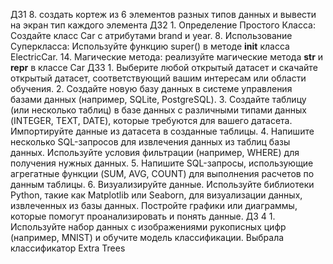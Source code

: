 ДЗ1 8. создать кортеж из 6 элементов разных типов данных и вывести на экран тип каждого элемента
ДЗ2 1. Определение Простого Класса: Создайте класс Car с атрибутами brand и year. 8. Использование Суперкласса: Используйте функцию super() в методе __init__ класса ElectricCar. 14. Магические метода: реализуйте магические метода __str__ и __repr__ в классе Car
ДЗ3 1. Выберите любой открытый датасет и скачайте открытый датасет, соответствующий вашим интересам или области обучения. 2. Создайте новую базу данных в системе управления базами данных (например, SQLite, PostgreSQL). 3. Создайте таблицу (или несколько таблиц) в базе данных с различными типами данных (INTEGER, TEXT, DATE), которые требуются для вашего датасета. Импортируйте данные из датасета в созданные таблицы. 4. Напишите несколько SQL-запросов для извлечения данных из таблиц базы данных. Используйте условия фильтрации (например, WHERE) для получения нужных данных. 5. Напишите SQL-запросы, использующие агрегатные функции  (SUM, AVG, COUNT) для выполнения расчетов по данным таблицы. 6. Визуализируйте данные. Используйте библиотеки Python, такие как Matplotlib или Seaborn, для визуализации данных, извлеченных из базы данных. Постройте графики или диаграммы, которые помогут проанализировать и понять данные.
ДЗ 4 1.  Используйте набор данных с изображениями рукописных цифр (например, MNIST) и обучите модель классификации. Выбрала классификатор Extra Trees
